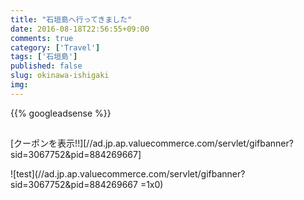 ```yaml
---
title: "石垣島へ行ってきました"
date: 2016-08-18T22:56:55+09:00
comments: true
category: ['Travel']
tags: ['石垣島']
published: false
slug: okinawa-ishigaki
img:
---
```



<!--more-->
{{% googleadsense %}}




<a href="//ck.jp.ap.valuecommerce.com/servlet/referral?sid=3067752&pid=884269667&vc_url=http%3A%2F%2Fwww.hotpepper.jp%2FstrJ001050351%2Fmap%2F%3Fvos%3Dnhppvccp99002" target="_blank" rel="nofollow"><img src="" height="1" width="0" border="0"></a>

[クーポンを表示!!][//ad.jp.ap.valuecommerce.com/servlet/gifbanner?sid=3067752&pid=884269667]

![test](//ad.jp.ap.valuecommerce.com/servlet/gifbanner?sid=3067752&pid=884269667 =1x0)

